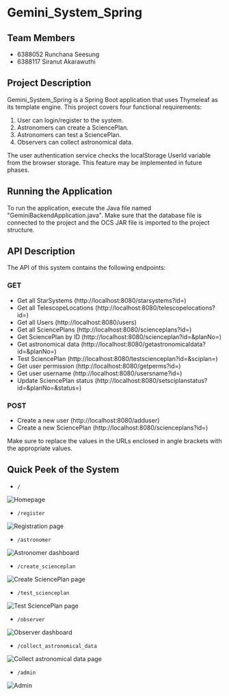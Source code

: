 # Gemini_System_Spring

## Team Members
- 6388052 Runchana Seesung
- 6388117 Siranut Akarawuthi

## Project Description
Gemini_System_Spring is a Spring Boot application that uses Thymeleaf as its template engine. This project covers four functional requirements:

1. User can login/register to the system.
2. Astronomers can create a SciencePlan.
3. Astronomers can test a SciencePlan.
4. Observers can collect astronomical data.

The user authentication service checks the localStorage UserId variable from the browser storage. This feature may be implemented in future phases.

## Running the Application
To run the application, execute the Java file named "GeminiBackendApplication.java". Make sure that the database file is connected to the project and the OCS JAR file is imported to the project structure.

## API Description
The API of this system contains the following endpoints:

### GET
- Get all StarSystems 
(http://localhost:8080/starsystems?id=)
- Get all TelescopeLocations 
(http://localhost:8080/telescopelocations?id=)
- Get all Users 
(http://localhost:8080/users)
- Get all SciencePlans
(http://localhost:8080/scienceplans?id=)
- Get SciencePlan by ID
(http://localhost:8080/scienceplan?id=&planNo=)
- Get astronomical data
(http://localhost:8080/getastronomicaldata?id=&planNo=)
- Test SciencePlan
(http://localhost:8080/testscienceplan?id=&sciplan=)
- Get user permission
(http://localhost:8080/getperms?id=)
- Get user username
(http://localhost:8080/usersname?id=)
- Update SciencePlan status
(http://localhost:8080/setsciplanstatus?id=&planNo=&status=)

### POST
- Create a new user
(http://localhost:8080/adduser)
- Create a new SciencePlan
(http://localhost:8080/scienceplans?id=)

Make sure to replace the values in the URLs enclosed in angle brackets with the appropriate values.

## Quick Peek of the System

- `/`<br>
<img src=# alt="Homepage">

- `/register`<br>
<img src=# alt="Registration page">

- `/astronomer`<br>
<img src=# alt="Astronomer dashboard">

- `/create_scienceplan`<br>
<img src=# alt="Create SciencePlan page">

- `/test_scienceplan`<br>
<img src=# alt="Test SciencePlan page">

- `/observer`<br>
<img src=# alt="Observer dashboard">

- `/collect_astronomical_data`<br>
<img src=# alt="Collect astronomical data page">

- `/admin`<br>
<img src=# alt="Admin">
